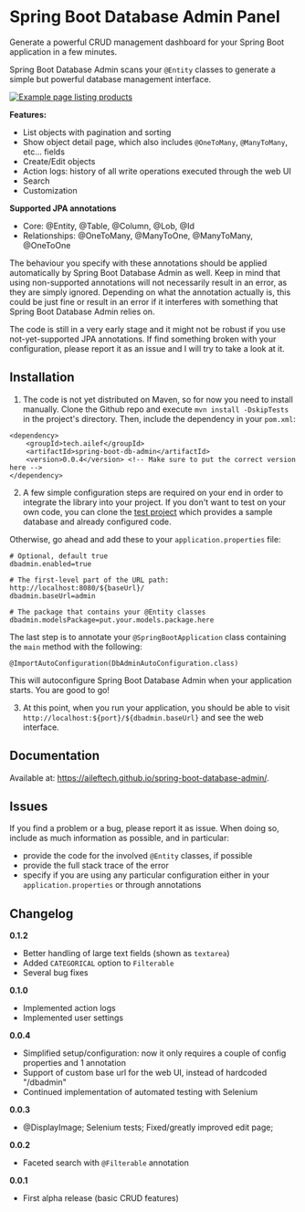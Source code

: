 # Spring Boot Database Admin Panel

Generate a powerful CRUD management dashboard for your Spring Boot application in a few minutes.

Spring Boot Database Admin scans your `@Entity` classes to generate a simple but powerful database management interface.

[![Example page listing products](https://i.imgur.com/Nz19f8e.png)](https://i.imgur.com/Nz19f8e.png)

**Features:**
 * List objects with pagination and sorting
 * Show object detail page, which also includes `@OneToMany`, `@ManyToMany`, etc... fields
 * Create/Edit objects
 * Action logs: history of all write operations executed through the web UI
 * Search
 * Customization

**Supported JPA annotations**
 * Core: @Entity, @Table, @Column, @Lob, @Id
 * Relationships: @OneToMany, @ManyToOne, @ManyToMany, @OneToOne

The behaviour you specify with these annotations should be applied automatically by Spring Boot Database Admin as well. Keep in mind that using non-supported annotations will not necessarily result in an error, as they are simply ignored. Depending on what the annotation actually is, this could be just fine or result in an error if it interferes with something that Spring Boot Database Admin relies on.

The code is still in a very early stage and it might not be robust if you use not-yet-supported JPA annotations.
If find something broken with your configuration, please report it as an issue and I will try to take a look at it.

## Installation

1. The code is not yet distributed on Maven, so for now you need to install manually. Clone the Github repo and execute `mvn install -DskipTests`  in the project's directory. Then, include the dependency in your `pom.xml`:

```
<dependency>
	<groupId>tech.ailef</groupId>
	<artifactId>spring-boot-db-admin</artifactId>
	<version>0.0.4</version> <!-- Make sure to put the correct version here -->
</dependency>
```

2. A few simple configuration steps are required on your end in order to integrate the library into your project. 
If you don't want to test on your own code, you can clone the [test project](https://github.com/aileftech/spring-boot-database-admin-test) which provides
a sample database and already configured code.

Otherwise, go ahead and add these to your `application.properties` file:

```
# Optional, default true
dbadmin.enabled=true

# The first-level part of the URL path: http://localhost:8080/${baseUrl}/
dbadmin.baseUrl=admin

# The package that contains your @Entity classes
dbadmin.modelsPackage=put.your.models.package.here
```

The last step is to annotate your `@SpringBootApplication` class containing the `main` method with the following:

```
@ImportAutoConfiguration(DbAdminAutoConfiguration.class)
```

This will autoconfigure Spring Boot Database Admin when your application starts. You are good to go!

3. At this point, when you run your application, you should be able to visit `http://localhost:${port}/${dbadmin.baseUrl}` and see the web interface.

## Documentation

Available at: https://aileftech.github.io/spring-boot-database-admin/.

## Issues

If you find a problem or a bug, please report it as issue. When doing so, include as much information as possible, and in particular:

 * provide the code for the involved `@Entity` classes, if possible
 * provide the full stack trace of the error
 * specify if you are using any particular configuration either in your `application.properties` or through annotations

## Changelog


**0.1.2**
- Better handling of large text fields (shown as `textarea`)
- Added `CATEGORICAL` option to `Filterable`
- Several bug fixes

**0.1.0**
- Implemented action logs
- Implemented user settings

**0.0.4**
- Simplified setup/configuration: now it only requires a couple of config properties and 1 annotation
- Support of custom base url for the web UI, instead of hardcoded "/dbadmin"
- Continued implementation of automated testing with Selenium

**0.0.3**
- @DisplayImage; Selenium tests; Fixed/greatly improved edit page;

**0.0.2**
- Faceted search with `@Filterable` annotation

**0.0.1**
- First alpha release (basic CRUD features)
